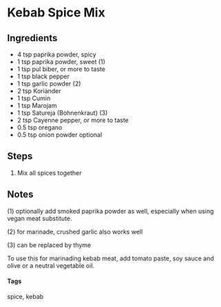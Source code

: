 # Kebab Spice Mix

## Ingredients

* 4 tsp paprika powder, spicy
* 1 tsp paprika powder, sweet (1)
* 1 tsp pul biber, or more to taste
* 1 tsp black pepper
* 1 tsp garlic powder (2) 
* 2 tsp Koriander
* 1 tsp Cumin
* 1 tsp Marojam
* 1 tsp Satureja (Bohnenkraut) (3)
* 2 tsp Cayenne pepper, or more to taste 
* 0.5 tsp oregano
* 0.5 tsp onion powder optional 

## Steps 

1. Mix all spices together 

## Notes 

(1) optionally add smoked paprika powder as well, especially when using vegan meat substitute.

(2) for marinade, crushed garlic also works well

(3) can be replaced by thyme

To use this for marinading kebab meat, add tomato paste, soy sauce and olive or a neutral vegetable oil.

#### Tags 
spice, kebab
